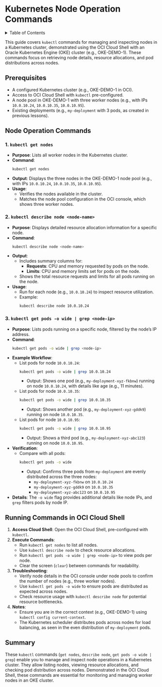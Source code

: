 # **Kubernetes Node Operation Commands**

<details>
<summary>Table of Contents</summary>

- [**Kubernetes Node Operation Commands**](#kubernetes-node-operation-commands)
  - [Prerequisites](#prerequisites)
  - [Node Operation Commands](#node-operation-commands)
    - [1. `kubectl get nodes`](#1-kubectl-get-nodes)
    - [2. `kubectl describe node <node-name>`](#2-kubectl-describe-node-node-name)
    - [3. `kubectl get pods -o wide | grep <node-ip>`](#3-kubectl-get-pods--o-wide--grep-node-ip)
  - [Running Commands in OCI Cloud Shell](#running-commands-in-oci-cloud-shell)
  - [Summary](#summary)

</details>

This guide covers `kubectl` commands for managing and inspecting nodes in a Kubernetes cluster, demonstrated using the OCI Cloud Shell with an Oracle Kubernetes Engine (OKE) cluster (e.g., OKE-DEMO-1). These commands focus on retrieving node details, resource allocations, and pod distributions across nodes.

## Prerequisites
- A configured Kubernetes cluster (e.g., OKE-DEMO-1 in OCI).
- Access to OCI Cloud Shell with `kubectl` pre-configured.
- A node pool in OKE-DEMO-1 with three worker nodes (e.g., with IPs `10.0.10.24`, `10.0.10.35`, `10.0.10.95`).
- Existing deployments (e.g., `my-deployment` with 3 pods, as created in previous lessons).

## Node Operation Commands

### 1. `kubectl get nodes`
- **Purpose**: Lists all worker nodes in the Kubernetes cluster.
- **Command**:
  ```bash
  kubectl get nodes
  ```
- **Output**: Displays the three nodes in the OKE-DEMO-1 node pool (e.g., with IPs `10.0.10.24`, `10.0.10.35`, `10.0.10.95`).
- **Usage**:
  - Verifies the nodes available in the cluster.
  - Matches the node pool configuration in the OCI console, which shows three worker nodes.

### 2. `kubectl describe node <node-name>`
- **Purpose**: Displays detailed resource allocation information for a specific node.
- **Command**:
  ```bash
  kubectl describe node <node-name>
  ```
- **Output**:
  - Includes summary columns for:
    - **Requests**: CPU and memory requested by pods on the node.
    - **Limits**: CPU and memory limits set for pods on the node.
  - Shows the total resource requests and limits for all pods running on the node.
- **Usage**:
  - Run for each node (e.g., `10.0.10.24`) to inspect resource utilization.
  - Example:
    ```bash
    kubectl describe node 10.0.10.24
    ```

### 3. `kubectl get pods -o wide | grep <node-ip>`
- **Purpose**: Lists pods running on a specific node, filtered by the node’s IP address.
- **Command**:
  ```bash
  kubectl get pods -o wide | grep <node-ip>
  ```
- **Example Workflow**:
  - List pods for node `10.0.10.24`:
    ```bash
    kubectl get pods -o wide | grep 10.0.10.24
    ```
    - Output: Shows one pod (e.g., `my-deployment-xyz-fkbnw`) running on node `10.0.10.24`, with details like age (e.g., 11 minutes).
  - List pods for node `10.0.10.35`:
    ```bash
    kubectl get pods -o wide | grep 10.0.10.35
    ```
    - Output: Shows another pod (e.g., `my-deployment-xyz-gddk9`) running on node `10.0.10.35`.
  - List pods for node `10.0.10.95`:
    ```bash
    kubectl get pods -o wide | grep 10.0.10.95
    ```
    - Output: Shows a third pod (e.g., `my-deployment-xyz-abc123`) running on node `10.0.10.95`.
- **Verification**:
  - Compare with all pods:
    ```bash
    kubectl get pods -o wide
    ```
    - Output: Confirms three pods from `my-deployment` are evenly distributed across the three nodes:
      - `my-deployment-xyz-fkbnw` on `10.0.10.24`
      - `my-deployment-xyz-gddk9` on `10.0.10.35`
      - `my-deployment-xyz-abc123` on `10.0.10.95`
- **Details**: The `-o wide` flag provides additional details like node IPs, and `grep` filters pods by node IP.

## Running Commands in OCI Cloud Shell
1. **Access Cloud Shell**: Open the OCI Cloud Shell, pre-configured with `kubectl`.
2. **Execute Commands**:
   - Run `kubectl get nodes` to list all nodes.
   - Use `kubectl describe node` to check resource allocations.
   - Run `kubectl get pods -o wide | grep <node-ip>` to view pods per node.
   - Clear the screen (`clear`) between commands for readability.
3. **Troubleshooting**:
   - Verify node details in the OCI console under node pools to confirm the number of nodes (e.g., three worker nodes).
   - Use `kubectl get pods -o wide` to ensure pods are distributed as expected across nodes.
   - Check resource usage with `kubectl describe node` for potential resource bottlenecks.
4. **Notes**:
   - Ensure you are in the correct context (e.g., OKE-DEMO-1) using `kubectl config current-context`.
   - The Kubernetes scheduler distributes pods across nodes for load balancing, as seen in the even distribution of `my-deployment` pods.

## Summary
These `kubectl` commands (`get nodes`, `describe node`, `get pods -o wide | grep`) enable you to manage and inspect node operations in a Kubernetes cluster. They allow listing nodes, viewing resource allocations, and checking pod distribution across nodes. Demonstrated in the OCI Cloud Shell, these commands are essential for monitoring and managing worker nodes in an OKE cluster.